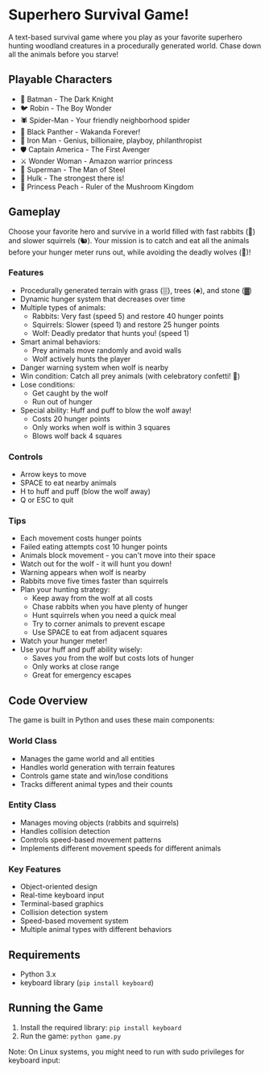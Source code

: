 # Superhero Survival Game!

A text-based survival game where you play as your favorite superhero hunting woodland creatures in a procedurally generated world. Chase down all the animals before you starve!

## Playable Characters
- 🦇 Batman - The Dark Knight
- 🐦 Robin - The Boy Wonder
- 🕷️ Spider-Man - Your friendly neighborhood spider
- 🐆 Black Panther - Wakanda Forever!
- 🤖 Iron Man - Genius, billionaire, playboy, philanthropist
- 🛡️ Captain America - The First Avenger
- ⚔️ Wonder Woman - Amazon warrior princess
- 💪 Superman - The Man of Steel
- 💚 Hulk - The strongest there is!
- 👸 Princess Peach - Ruler of the Mushroom Kingdom

## Gameplay

Choose your favorite hero and survive in a world filled with fast rabbits (🐰) and slower squirrels (🐿️). Your mission is to catch and eat all the animals before your hunger meter runs out, while avoiding the deadly wolves (🐺)!

### Features
- Procedurally generated terrain with grass (▒), trees (♣), and stone (▓)
- Dynamic hunger system that decreases over time
- Multiple types of animals:
  - Rabbits: Very fast (speed 5) and restore 40 hunger points
  - Squirrels: Slower (speed 1) and restore 25 hunger points
  - Wolf: Deadly predator that hunts you! (speed 1)
- Smart animal behaviors:
  - Prey animals move randomly and avoid walls
  - Wolf actively hunts the player
- Danger warning system when wolf is nearby
- Win condition: Catch all prey animals (with celebratory confetti! 🎉)
- Lose conditions:
  - Get caught by the wolf
  - Run out of hunger
- Special ability: Huff and puff to blow the wolf away!
  - Costs 20 hunger points
  - Only works when wolf is within 3 squares
  - Blows wolf back 4 squares

### Controls
- Arrow keys to move
- SPACE to eat nearby animals
- H to huff and puff (blow the wolf away)
- Q or ESC to quit

### Tips
- Each movement costs hunger points
- Failed eating attempts cost 10 hunger points
- Animals block movement - you can't move into their space
- Watch out for the wolf - it will hunt you down!
- Warning appears when wolf is nearby
- Rabbits move five times faster than squirrels
- Plan your hunting strategy:
  - Keep away from the wolf at all costs
  - Chase rabbits when you have plenty of hunger
  - Hunt squirrels when you need a quick meal
  - Try to corner animals to prevent escape
  - Use SPACE to eat from adjacent squares
- Watch your hunger meter!
- Use your huff and puff ability wisely:
  - Saves you from the wolf but costs lots of hunger
  - Only works at close range
  - Great for emergency escapes

## Code Overview

The game is built in Python and uses these main components:

### World Class
- Manages the game world and all entities
- Handles world generation with terrain features
- Controls game state and win/lose conditions
- Tracks different animal types and their counts

### Entity Class
- Manages moving objects (rabbits and squirrels)
- Handles collision detection
- Controls speed-based movement patterns
- Implements different movement speeds for different animals

### Key Features
- Object-oriented design
- Real-time keyboard input
- Terminal-based graphics
- Collision detection system
- Speed-based movement system
- Multiple animal types with different behaviors

## Requirements
- Python 3.x
- keyboard library (`pip install keyboard`)

## Running the Game
1. Install the required library: `pip install keyboard`
2. Run the game: `python game.py`

Note: On Linux systems, you might need to run with sudo privileges for keyboard input: